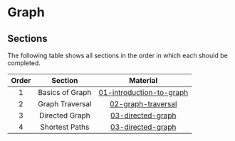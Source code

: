 # Graph

## Sections

The following table shows all sections in the order in which each should be completed.

| Order | Section | Material |
|:---:|:---:|:---:|
| 1 | Basics of Graph | [01-introduction-to-graph](sections/01-basics-of-graph/) |
| 2 | Graph Traversal | [02-graph-traversal](sections/02-graph-traversal/) |
| 3 | Directed Graph | [03-directed-graph](sections/03-directed-graph/) |
| 4 | Shortest Paths | [03-directed-graph](sections/04-shortest-paths/) |